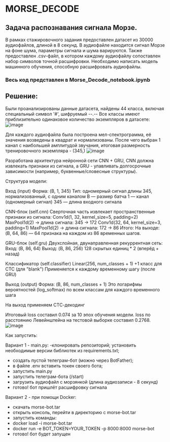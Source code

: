 # MORSE_DECODE
## Задача распознавания сигнала Морзе.
В рамках стажировочного задания предоставлен датасет из 30000 аудиофайлов, длиной в 8 секунд.
В аудиофайле находится сигнал Морзе на фоне шума, параметры сигнала и шума варируются.
Также предоставлен .csv-файл, в котором каждому аудиофайлу сопоставлен набор символов точной расшифровки.
Необходимо написать модель машинного обучения, способную расшифровать аудиофайлы.

### Весь код представлен в Morse_Decode_notebook.ipynb

## Решение:
Были проанализированы данные датасета, найдены 44 класса, включая специальный символ '#', шифруемый --.--
Все классы имеют приблизительно одинаковое количество экземпляров в датасете:
![image](https://github.com/user-attachments/assets/5585b9b2-c991-46d0-89ab-f67b687836b4)

Для каждого аудиофайла была построена мел-спектрограмма, её значения возведены в квадрат и нормализованы.
После чего выбран 1 канал с наибольшей амплитудой звучания, итоговая размерность тренировочного экземпляра - (345,)
![image](https://github.com/user-attachments/assets/1df5cf4d-304a-4f1d-a3c7-18da8d6fc4e4)

Разработана архитектура нейронной сети CNN + GRU, CNN должна извлекать признаки из сигнала, а GRU - улавливать долгосрочные зависимости (например, буквенные/словесные структуры). 

Структура модели:

Вход (input) Форма: (B, 1, 345) Тип: одномерный сигнал длины 345, нормализованный, с одним каналом B — размер батча 1 — канал (одномерный сигнал) 345 — длина входного сигнала

CNN-блок (self.cnn) Сверточная часть извлекает пространственные признаки из сигнала: Conv1d(1, 32, kernel_size=5, padding=2) MaxPool1d(2) → длина сигнала: 345 → 172 Conv1d(32, 64, kernel_size=3, padding=1) MaxPool1d(2) → длина сигнала: 172 → 86 Итого: На выходе: (B, 64, 86) — 64 признака на каждом из 86 временных шагов.

GRU-блок (self.gru) Двухслойная, двунаправленная рекуррентная сеть: Вход: (B, 86, 64) Выход: (B, 86, 256) 128 скрытых единиц * 2 (вперёд + назад)

Классификатор (self.classifier) Linear(256, num_classes + 1) +1 класс для CTC (для "blank") Применяется к каждому временному шагу (после GRU)

Выход (output) Форма: (B, 86, num_classes + 1) Это логарифмы вероятностей (log_softmax) по всем классам для каждого временного шага

На выход применяем СТС-декодинг

Итоговый loss составил 0.074 за 10 эпох обучения модели.
loss по расстоянию Левейнштейна на тестовой выборке составил 0.2768.
![image](https://github.com/user-attachments/assets/e9bd1363-824c-41fa-92ec-0f404e14d5c9)

Как запустить:

Вариант 1 - main.py:
-клонировать репозиторий;
установить необходимые версии библиотек из requirements.txt;
- создать пустой телеграм-бот (можно через BotFather);
- в файле .env вставить токен своего бота;
- запустить main.py
- запустить телеграм-бота (/start)
- загрузить аудиофайл с морзянкой (длина аудиозаписи - 8 секунд)
- готово! бот пришлёт расшифровку сигнала

Вариант 2 - при помощи Docker:
- скачать morse-bot.tar
- открыть консоль, перейти в директорию с morse-bot.tar
- запустить команды:
- docker load -i morse-bot.tar
- docker run -e BOT_TOKEN=YOUR_TOKEN -p 8000:8000 morse-bot
- готово! бот будет запущен

